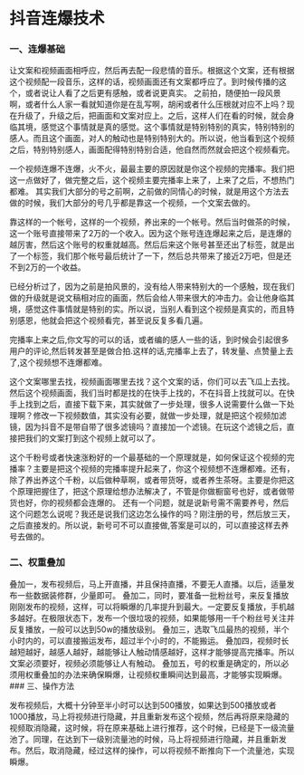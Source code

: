 # 抖音连爆技术

### 一、连爆基础

让文案和视频画面相呼应，然后再去配一段悲情的音乐。根据这个文案，还有根据这个视频配一段音乐，这样的话，视频画面还有文案都呼应了。到时候传播的这个，或者说让人看了之后更有感触，或者说更真实。  之前拍，随便拍一段风景啊，或者什么人家一看就知道你是在乱写啊，胡闲或者什么压根就对应不上吗？现在升级了，升级之后，把画面和文案对应上。之后，这样人们在看的时候，就会身临其境，感觉这个事情就是真的感觉。这个事情就是特别特别的真实，特别特别的感人。而且这个画面，对人的触动也是特别特别大的。所以说，他当看到这个视频之后，特别特别感人，画面配得特别特别合适，他自然而然就会把这个视频看完。

一个视频连爆不连爆，火不火，最最主要的原因就是你这个视频的完播率。我们把这一点做好了，做完整之后，这个视频主要完播率上来了，上来了之后，不想热门都难。  其实我们大部分的号之前啊，之前做的同情心的时候，就是用这个方法去做的时候，我们大部分的号几乎都是靠这一个视频，一个文案去做的。

靠这样的一个帐号，这样的一个视频，养出来的一个帐号。然后当时做茶的时候，这一个账号直接带来了2万的一个收入。因为这个账号连连爆起来之后，是连爆的越厉害，然后这个账号的权重就越高。然后后来这个账号甚至还出了标签，就是出了一个标签，我们那个帐号最后统计了一下，然后总共带来了接近2万吧，但是还不到2万的一个收益。

已经分析过了，因为之前是拍风景的，没有给人带来特别大的一个感触，现在我们做的升级就是说文稿相对应的画面，然后会给人带来很大的冲击力。会让他身临其境，感觉这件事情就是特别的实。所以说，当别人看到这个视频是真实的，而且特别感恩，他就会把这个视频看完，甚至说反复多看几遍。

完播率上来之后,你文写的可以的话，或者编的感人一些的话，到时候会引起很多用户的评论,然后转发甚至是做合拍.这样的话,完播率上去了，转发量、点赞量上去了,这个视频想不连爆都难。

这个文案哪里去找，视频画面哪里去找？这个文案的话，你们可以去飞瓜上去找。然后这个视频画面，我们当时都是找的在快手上找的，不在抖音上找就可以。在快手上找到之后，直接下载下来，其实就做了一步处理，很多人说需要什么做一下处理啊？修改一下视频数值，其实没有必要，就做一步处理，就是把这个视频加滤镜，因为抖音不是带自带了很多滤镜吗？直接加一个滤镜。在玩这个滤镜之后，直接把我们的文案打到这个视频上就可以了。

这个千粉号或者快速涨粉好的一个最基础的一个原理就是，如何保证这个视频的完播率？主要是把这个视频的完播率提升起来了，你这个视频想不连爆都难。还有，除了养出养这个千粉，以后做种草啊，或者带货呀，或者养生茶呀。主要是你把这个原理把握住了，把这个原理给想办法解决了，不管是你做橱窗号也好，或者做带货也好，你的视频都会连爆的。  还有一个问题，就是说新号需不需要养号，然后这个问题怎么说呢？我还是说我们这边怎么操作的吗？刚注册的号，然后放三天，之后直接发的。所以说，新号可不可以直接做,答案是可以的，可以直接这样去养号去做的。

### 二、权重叠加

叠加一，发布视频后，马上开直播，并且保持直播，不要无人直播。以后，适量发布一些数据装修群，少量即可。  叠加二，同时，要准备一批粉丝号，来反复播放刚刚发布的视频，这样，可以将瞬爆的几率提升到最大。一定要反复播放，手机越多越好。在极限状态下，发布一个很垃圾的视频，如果能够用一千个粉丝号关注并反复播放，一般可以达到50w的播放级别。  叠加三，选取飞瓜最热的视频，半个小时内的，可以直接搬运发布，超过半个小时的，不能搬运。  叠加四，视频时长越短越好，越感人越好，越能够让人触动情感越好，这样才能够提高完播率。所以文案必须要好，视频必须能够让人有触动。  叠加五，号的权重是确定的，所以必须用权重叠加的办法来确保瞬爆，让视频权重瞬间达到最高，才能够实现瞬爆。 ### 三、操作方法

发布视频后，大概十分钟至半小时可以达到500播放，如果达到500播放或者1000播放，马上将视频进行隐藏，并且重新发布这个视频，然后再将原来隐藏的视频取消隐藏，这时候，将在原来基础上进行推荐，这个时候，已经是下一级流量池了。同理，在达到下一级别流量池的时候，马上将视频进行隐藏，并且重新发布。然后，取消隐藏，经过这样的操作，可以将视频不断推向下一个流量池，实现瞬爆。